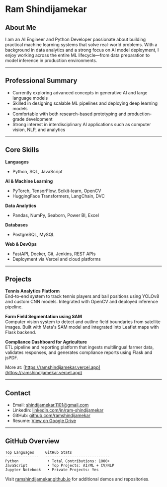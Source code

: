 # Ram Shindijamekar

## About Me

I am an AI Engineer and Python Developer passionate about building practical machine learning systems that solve real-world problems. With a background in data analytics and a strong focus on AI model deployment, I enjoy working across the entire ML lifecycle—from data preparation to model inference in production environments.

---

## Professional Summary

- Currently exploring advanced concepts in generative AI and large language models
- Skilled in designing scalable ML pipelines and deploying deep learning models
- Comfortable with both research-based prototyping and production-grade development
- Strong interest in interdisciplinary AI applications such as computer vision, NLP, and analytics

---

## Core Skills

**Languages**
- Python, SQL, JavaScript

**AI & Machine Learning**
- PyTorch, TensorFlow, Scikit-learn, OpenCV
- HuggingFace Transformers, LangChain, DVC

**Data Analytics**
- Pandas, NumPy, Seaborn, Power BI, Excel

**Databases**
- PostgreSQL, MySQL

**Web & DevOps**
- FastAPI, Docker, Git, Jenkins, REST APIs
- Deployment via Vercel and cloud platforms

---

## Projects

**Tennis Analytics Platform**  
End-to-end system to track tennis players and ball positions using YOLOv8 and custom CNN models. Integrated with OpenCV and deployed inference pipeline.

**Farm Field Segmentation using SAM**  
Computer vision system to detect and outline field boundaries from satellite images. Built with Meta's SAM model and integrated into Leaflet maps with Flask backend.

**Compliance Dashboard for Agriculture**  
ETL pipeline and reporting platform that ingests multilingual farmer data, validates responses, and generates compliance reports using Flask and jsPDF.

More at: [https://ramshindijamekar.vercel.app](https://ramshindijamekar.vercel.app)

---

## Contact

- Email: shindijamekar.1101@gmail.com
- LinkedIn: [linkedin.com/in/ram-shindijamekar](https://linkedin.com/in/ram-shindijamekar)
- GitHub: [github.com/ramshindijamekar](https://github.com/ramshindijamekar)
- Resume: [View on Google Drive](https://drive.google.com/file/d/12sHUozOVLygy7A5FCrdVE0B4HBsiZ0Sk/view?usp=sharing)

---

## GitHub Overview

```
Top Languages     GitHub Stats
---------------   -----------------------------
Python             • Total Contributions: 1000+
JavaScript         • Top Projects: AI/ML + CV/NLP
Jupyter Notebook   • Private Projects: Yes
```

Visit [ramshindijamekar.github.io](https://ramshindijamekar.github.io) for additional demos and repositories.
